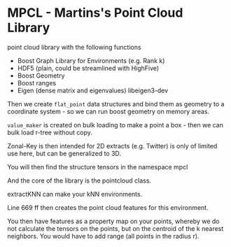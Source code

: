 # MPCL - Martins's Point Cloud Library
point cloud library with the following functions

- Boost Graph Library for Environments (e.g. Rank k)
- HDF5 (plain, could be streamlined with HighFive)
- Boost Geometry
- Boost ranges
- Eigen (dense matrix and eigenvalues) libeigen3-dev


Then we create `flat_point` data structures and bind them as geometry to a coordinate system - so we can run boost geometry on memory areas.


`value_maker` is created on bulk loading to make a point a box - then we can bulk load r-tree without copy.

Zonal-Key is then intended for 2D extracts (e.g. Twitter) is only of limited use here, but can be generalized to 3D.

You will then find the structure tensors in the namespace mpcl

And the core of the library is the pointcloud class.

extractKNN can make your kNN environments.

Line 669 ff then creates the point cloud features for this environment.

You then have features as a property map on your points, whereby we do not calculate the tensors on the points, but on the centroid of the k nearest neighbors. You would have to add range (all points in the radius r).

